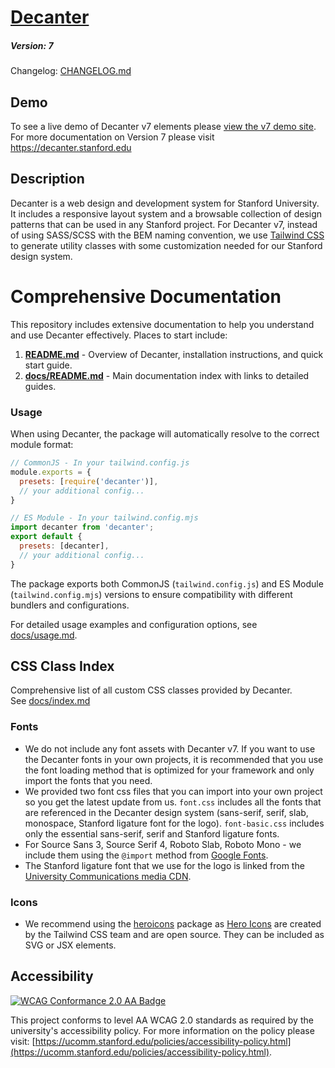 # [Decanter](https://github.com/SU-SWS/decanter)
##### Version: 7

Changelog: [CHANGELOG.md](CHANGELOG.md)

## Demo
To see a live demo of Decanter v7 elements please [view the v7 demo site](https://decanter-v7.netlify.app/).
For more documentation on Version 7 please visit https://decanter.stanford.edu

## Description
Decanter is a web design and development system for Stanford University.
It includes a responsive layout system and a browsable collection of design patterns
that can be used in any Stanford project.
For Decanter v7, instead of using SASS/SCSS with the BEM naming convention, we use [Tailwind CSS](https://tailwindcss.com/) to generate utility classes with some customization needed for our Stanford design system.

# Comprehensive Documentation
This repository includes extensive documentation to help you understand and use Decanter effectively. Places to start include:
1. **[README.md](README.md)** - Overview of Decanter, installation instructions, and quick start guide.
2. **[docs/README.md](docs/README.md)** - Main documentation index with links to detailed guides.

### Usage
When using Decanter, the package will automatically resolve to the correct module format:

```javascript
// CommonJS - In your tailwind.config.js
module.exports = {
  presets: [require('decanter')],
  // your additional config...
}

// ES Module - In your tailwind.config.mjs  
import decanter from 'decanter';
export default {
  presets: [decanter],
  // your additional config...
}
```

The package exports both CommonJS (`tailwind.config.js`) and ES Module (`tailwind.config.mjs`) versions to ensure compatibility with different bundlers and configurations.

For detailed usage examples and configuration options, see [docs/usage.md](docs/usage.md).

## CSS Class Index
Comprehensive list of all custom CSS classes provided by Decanter.  
See [docs/index.md](docs/index.md)

### Fonts
- We do not include any font assets with Decanter v7. If you want to use the Decanter fonts in your own projects, it is recommended that you use the font loading method that is optimized for your framework and only import the fonts that you need.
- We provided two font css files that you can import into your own project so you get the latest update from us. `font.css` includes all the fonts that are referenced in the Decanter design system (sans-serif, serif, slab, monospace, Stanford ligature font for the logo). `font-basic.css` includes only the essential sans-serif, serif and Stanford ligature fonts.
- For Source Sans 3, Source Serif 4, Roboto Slab, Roboto Mono - we include them using the `@import` method from [Google Fonts](https://fonts.google.com/).
- The Stanford ligature font that we use for the logo is linked from the [University Communications media CDN](https://www-media.stanford.edu/assets/fonts/stanford.woff).

### Icons
- We recommend using the [heroicons](https://github.com/tailwindlabs/heroicons) package as [Hero Icons](https://heroicons.com/) are created by the Tailwind CSS team and are open source. They can be included as SVG or JSX elements.

## Accessibility
[![WCAG Conformance 2.0 AA Badge](https://www.w3.org/WAI/wcag2AA-blue.png)](https://www.w3.org/TR/WCAG20/)

This project conforms to level AA WCAG 2.0 standards as required by the university's accessibility policy. For more information on the policy please visit: [https://ucomm.stanford.edu/policies/accessibility-policy.html](https://ucomm.stanford.edu/policies/accessibility-policy.html).

